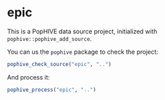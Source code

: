 # epic

This is a PopHIVE data source project, initialized with `pophive::pophive_add_source`.

You can us the `pophive` package to check the project:

```R
pophive_check_source("epic", "..")
```

And process it:

```R
pophive_process("epic", "..")
```
